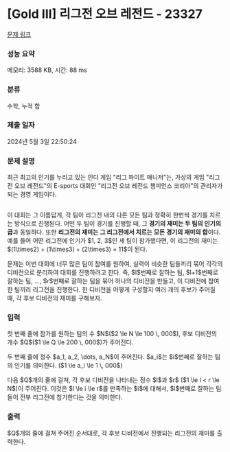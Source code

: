 # [Gold III] 리그전 오브 레전드 - 23327 

[문제 링크](https://www.acmicpc.net/problem/23327) 

### 성능 요약

메모리: 3588 KB, 시간: 88 ms

### 분류

수학, 누적 합

### 제출 일자

2024년 5월 3일 22:50:24

### 문제 설명

<p>최근 최고의 인기를 누리고 있는 인디 게임 "리그 파이트 매니저"는, 가상의 게임 "리그전 오브 레전드"의 E-sports 대회인 "리그전 오브 레전드 챔피언스 코리아"의 관리자가 되는 경영 게임이다.</p>

<p style="text-align: center;"><img alt="" src=""></p>

<p>이 대회는 그 이름답게, 각 팀이 리그전 내의 다른 모든 팀과 정확히 한번씩 경기를 치르는 방식으로 진행된다. 어떤 두 팀이 경기를 진행할 때, 그<strong> 경기의 재미는 두 팀의 인기의 곱</strong>과 동일하다. 또한 <strong>리그전의 재미는 그 리그전에서 치르는 모든 경기의 재미의 합</strong>이다. 예를 들어 어떤 리그전에 인기가 $1, 2, 3$인 세 팀이 참가했다면, 이 리그전의 재미는 $(1\times2) + (1\times3) + (2\times3) = 11$이 된다.</p>

<p>문제는 이번 대회에 너무 많은 팀이 참여를 원하여, 실력이 비슷한 팀들끼리 묶어 각각의 디비전으로 분리하여 대회를 진행하려고 한다. 즉, $l$번째로 잘하는 팀, $l+1$번째로 잘하는 팀, ..., $r$번째로 잘하는 팀을 묶어 하나의 디비전을 만들고, 이 디비전에 참여한 팀끼리 리그전을 진행한다. 한 디비전을 어떻게 구성할지 여러 개의 후보가 주어질 때, 각 후보 디비전의 재미를 구해보자.</p>

### 입력 

 <p>첫 번째 줄에 참가를 원하는 팀의 수 $N$($2 \le N \le 100 \, 000$), 후보 디비전의 개수 $Q$($1 \le Q \le 200 \, 000$)가 주어진다.</p>

<p>두 번째 줄에 정수 $a_1, a_2, \dots, a_N$이 주어진다. $a_i$는 $i$번째로 잘하는 팀의 인기를 의미한다. ($1 \le a_i \le 1 \, 000$)</p>

<p>다음 $Q$개의 줄에 걸쳐, 각 후보 디비전을 나타내는 정수 $l$과 $r$ ($1 \le l < r \le N$)이 주어진다. 이것은 $l \le i \le r$를 만족하는 $i$에 대해서, $i$번째로 잘하는 팀들이 전부 리그전에 참가한다는 것을 의미한다.</p>

### 출력 

 <p>$Q$개의 줄에 걸쳐 주어진 순서대로, 각 후보 디비전에서 진행되는 리그전의 재미를 출력한다.</p>

